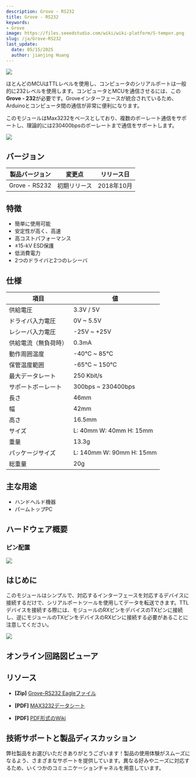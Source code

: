 ```yaml
---
description: Grove - RS232
title: Grove - RS232
keywords:
- Grove
image: https://files.seeedstudio.com/wiki/wiki-platform/S-tempor.png
slug: /ja/Grove-RS232
last_update:
  date: 05/15/2025
  author: jianjing Huang
---
```



<!-- ---
name: Grove - RS232
category: Grove
bzurl: 
oldwikiname: 
prodimagename:
surveyurl: 
sku: 103020192
tags:
--- -->

![](https://files.seeedstudio.com/wiki/Grove-RS232/img/mian.jpg)

ほとんどのMCUはTTLレベルを使用し、コンピュータのシリアルポートは一般的に232レベルを使用します。コンピュータとMCUを通信させるには、この**Grove - 232**が必要です。Groveインターフェースが統合されているため、Arduinoとコンピュータ間の通信が非常に便利になります。

このモジュールはMax3232をベースとしており、複数のボーレート通信をサポートし、理論的には230400bpsのボーレートまで通信をサポートします。

<p style={{textAlign: 'center'}}><a href="https://www.seeedstudio.com/Grove-RS232-P-2852.html" target="_blank"><img src="https://files.seeedstudio.com/wiki/Seeed-WiKi/docs/images/300px-Get_One_Now_Banner-ragular.png" /></a></p>

## バージョン

| 製品バージョン  | 変更点                                                                                               | リリース日 |
|------------------|-------------------------------------------------------------------------------------------------------|---------------|
| Grove - RS232 | 初期リリース                                                                                               | 2018年10月      |

## 特徴

- 簡単に使用可能
- 安定性が高く、高速
- 高コストパフォーマンス
- ±15-kV ESD保護
- 低消費電力
- 2つのドライバと2つのレシーバ

## 仕様

|項目|値|
|---|---|
|供給電圧|3.3V / 5V|
|ドライバ入力電圧|0V ~ 5.5V|
|レシーバ入力電圧|-25V ~ +25V|
|供給電流（無負荷時）|0.3mA|
|動作周囲温度|-40℃ ~ 85℃|
|保管温度範囲|-65℃ ~ 150℃|
|最大データレート|250 Kbit/s|
|サポートボーレート|300bps ~ 230400bps|
|長さ|46mm|
|幅|42mm|
|高さ|16.5mm|
|サイズ|L: 40mm W: 40mm H: 15mm|
|重量|13.3g|
|パッケージサイズ|L: 140mm W: 90mm H: 15mm|
|総重量|20g|

## 主な用途

- ハンドヘルド機器
- パームトップPC

## ハードウェア概要

### ピン配置

![](https://files.seeedstudio.com/wiki/Grove-RS232/img/pin_out/pin_out.jpg)

## はじめに

このモジュールはシンプルで、対応するインターフェースを対応するデバイスに接続するだけで、シリアルポートツールを使用してデータを転送できます。TTLデバイスを接続する際には、モジュールのRXピンをデバイスのTXピンに接続し、逆にモジュールのTXピンをデバイスのRXピンに接続する必要があることに注意してください。

![](https://files.seeedstudio.com/wiki/Grove-RS232/img/connect.jpg)

## オンライン回路図ビューア

<div className="altium-ecad-viewer" data-project-src="https://files.seeedstudio.com/wiki/Grove-RS232/res/Grove-RS232.zip" style={{borderRadius: '0px 0px 4px 4px', height: 500, borderStyle: 'solid', borderWidth: 1, borderColor: 'rgb(241, 241, 241)', overflow: 'hidden', maxWidth: 1280, maxHeight: 700, boxSizing: 'border-box'}}>
</div>

## リソース

- **[Zip]** [Grove-RS232 Eagleファイル](https://files.seeedstudio.com/wiki/Grove-RS232/res/Grove-RS232.zip)

- **[PDF]** [MAX3232データシート](https://files.seeedstudio.com/wiki/Grove-RS232/res/Max3232.pdf)

- **[PDF]** [PDF形式のWiki](https://github.com/SeeedDocument/Grove-RS232/tree/master/res/Grove-RS232.pdf)

## 技術サポートと製品ディスカッション

弊社製品をお選びいただきありがとうございます！製品の使用体験がスムーズになるよう、さまざまなサポートを提供しています。異なる好みやニーズに対応するため、いくつかのコミュニケーションチャネルを用意しています。

<div class="button_tech_support_container">
<a href="https://forum.seeedstudio.com/" class="button_forum"></a> 
<a href="https://www.seeedstudio.com/contacts" class="button_email"></a>
</div>

<div class="button_tech_support_container">
<a href="https://discord.gg/eWkprNDMU7" class="button_discord"></a> 
<a href="https://github.com/Seeed-Studio/wiki-documents/discussions/69" class="button_discussion"></a>
</div>